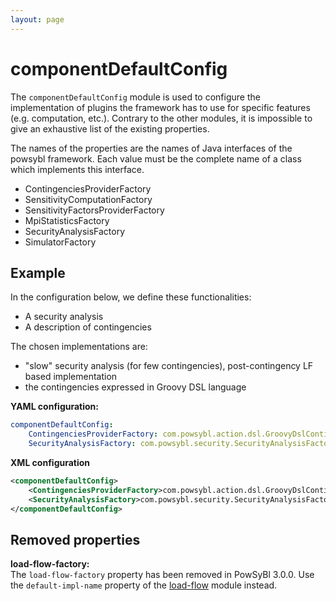 ```yaml
---
layout: page
---
```


# componentDefaultConfig
The `componentDefaultConfig` module is used to configure the implementation of plugins the framework has to use for specific features (e.g. computation, etc.). Contrary to the other modules, it is impossible to give an exhaustive list of the existing properties.

The names of the properties are the names of Java interfaces of the powsybl framework. Each value must be the complete name of a class which implements this interface.
- ContingenciesProviderFactory
- SensitivityComputationFactory
- SensitivityFactorsProviderFactory
- MpiStatisticsFactory
- SecurityAnalysisFactory
- SimulatorFactory

## Example
In the configuration below, we define these functionalities:
 - A security analysis
 - A description of contingencies

The chosen implementations are:
 - "slow" security analysis (for few contingencies), post-contingency LF based implementation
 - the contingencies expressed in Groovy DSL language

**YAML configuration:**
```yaml
componentDefaultConfig:
    ContingenciesProviderFactory: com.powsybl.action.dsl.GroovyDslContingenciesProviderFactory
    SecurityAnalysisFactory: com.powsybl.security.SecurityAnalysisFactoryImpl
```

**XML configuration**
```xml
<componentDefaultConfig>
    <ContingenciesProviderFactory>com.powsybl.action.dsl.GroovyDslContingenciesProviderFactory</ContingenciesProviderFactory>
    <SecurityAnalysisFactory>com.powsybl.security.SecurityAnalysisFactoryImpl</SecurityAnalysisFactory>
</componentDefaultConfig>
```

## Removed properties

**load-flow-factory:**  
The `load-flow-factory` property has been removed in PowSyBl 3.0.0. Use the `default-impl-name` property of the [load-flow](load-flow.md) module instead.

